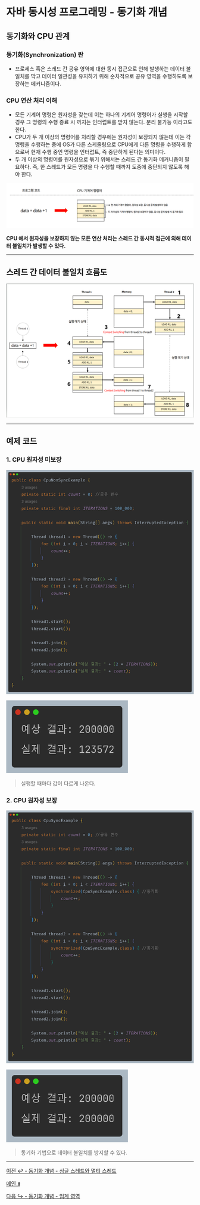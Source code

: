 # 자바 동시성 프로그래밍 - 동기화 개념

## 동기화와 CPU 관계

### 동기화(Synchronization) 란

- 프로세스 혹은 스레드 간 공유 영역에 대한 동시 접근으로 인해 발생하는 데이터 불일치를 막고 데이터 일관성을 유지하기 위해 순차적으로 공유 영역을
    수행하도록 보장하는 메커니즘이다.

### CPU 연산 처리 이해

- 모든 기계어 명령은 원자성을 갖는데 이는 하나의 기계어 명령어가 실행을 시작할 경우 그 명령의 수행 종료 시 까지는 인터럽트를 받지 않는다. 분리 불가능 이라고도 한다.
- CPU가 두 개 이상의 명령어를 처리할 경우에는 원자성이 보장되지 않는데 이는 각 명령을 수행하는 중에 OS가 다른 스케줄링으로 CPU에게 다른 명령을 수행하게
    함으로써 현재 수행 중인 명령을 인터럽트, 즉 중단하게 된다는 의미이다.
- 두 개 이상의 명령어를 원자성으로 묶기 위해서는 스레드 간 동기화 메커니즘이 필요하다. 즉, 한 스레드가 모든 명령을 다 수행할 때까지 도중에 중단되지 않도록 해야 한다.

![img_9.png](image/img_9.png)

**CPU 에서 원자성을 보장하지 않는 모든 연산 처리는 스레드 간 동시적 접근에 의해 데이터 불일치가 발생할 수 있다.**

---

## 스레드 간 데이터 불일치 흐름도

![img_10.png](image/img_10.png)

---

## 예제 코드

### 1. CPU 원자성 미보장

![img_11.png](image/img_11.png)

![img_12.png](image/img_12.png)

> 실행할 때마다 값이 다르게 나온다.

### 2. CPU 원자성 보장

![img_13.png](image/img_13.png)

![img_14.png](image/img_14.png)

> 동기화 기법으로 데이터 불일치를 방지할 수 있다.

---

[이전 ↩️ - 동기화 개념 - 싱글 스레드와 멀티 스레드]()

[메인 ⏫](https://github.com/genesis12345678/TIL/blob/main/Java/reactive/Main.md)

[다음 ↪️ - 동기화 개념 - 임계 영역]()